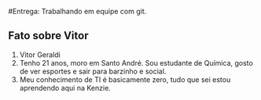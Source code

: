 #Entrega: Trabalhando em equipe com git.

## Fato sobre Vitor

1. Vitor Geraldi
2. Tenho 21 anos, moro em Santo André. Sou estudante de Química, gosto de ver esportes e sair para barzinho e social.
3. Meu conhecimento de TI é basicamente zero, tudo que sei estou aprendendo aqui na Kenzie. 
